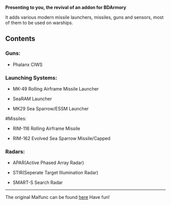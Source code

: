 **Presenting to you, the revival of an addon for BDArmory**

It adds various modern missile launchers, missiles, guns and sensors, most of them to be used on warships.

## Contents

### Guns:

* Phalanx CIWS

### Launching Systems:

* MK-49 Rolling Airframe Missile Launcher

* SeaRAM Launcher

* MK29 Sea Sparrow/ESSM Launcher

#Missiles:

* RIM-116 Rolling Airframe Missile

* RIM-162 Evolved Sea Sparrow Missile/Capped

### Radars:

* APAR(Active Phased Array Radar)

* STIR(Seperate Target Illumination Radar)

* SMART-S Search Radar

-------------------------------------------------------

The original Malfunc can be found [here](https://forum.kerbalspaceprogram.com/topic/132330-112bda-01101-malfunc-weaponry-r09mk29-launcher-and-friends-may-04/#comments)
Have fun!
